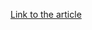 [Link to the article](https://www.malwarebytes.com/blog/threat-intelligence/2024/03/fakebat-delivered-via-several-active-malvertising-campaigns)
